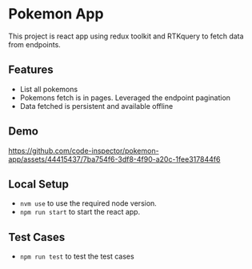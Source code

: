 # Pokemon App

This project is react app using redux toolkit and RTKquery to fetch data from endpoints.

## Features

- List all pokemons
- Pokemons fetch is in pages. Leveraged the endpoint pagination
- Data fetched is persistent and available offline

## Demo

https://github.com/code-inspector/pokemon-app/assets/44415437/7ba754f6-3df8-4f90-a20c-1fee317844f6


## Local Setup

- `nvm use` to use the required node version.
- `npm run start` to start the react app.

## Test Cases

- `npm run test` to test the test cases
